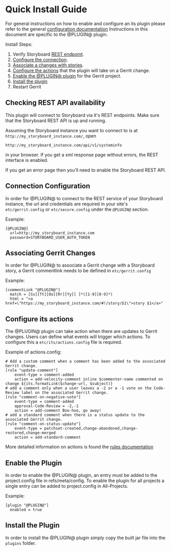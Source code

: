Quick Install Guide
===================

For general instructions on how to enable and configure an its plugin
please refer to the general [configuration documentation][config-doc]
Instructions in this document are specific to the @PLUGIN@ plugin.

Install Steps:

1. Verify Storyboard [REST endpoint][rest-enabled].
2. [Configure the connection][its-connection].
3. [Associate a changes with stories][its-associate-change].
4. [Configure the actions][its-actions] that the plugin will take on a Gerrit change.
5. [Enable the @PLUGIN@ plugin][its-enable] for the Gerrit project.
6. [Install the plugin][its-install]
7. Restart Gerrit

[rest-enabled]: #rest-enabled
<a name="rest-enabled">Checking REST API availability</a>
---------------------------------------------------------

This plugin will connect to Storyboard via it's REST endpoints.
Make sure that the Storyboard REST API is up and running.

Assuming the Storyboard instance you want to connect to is at
`http://my_storyboard_instance.com/`, open

```
http://my_storyboard_instance.com/api/v1/systeminfo
```

in your browser. If you get a xml response page without errors, the REST
interface is enabled.

If you get an error page then you'll need to enable the Storyboard REST API.

[its-connection]: #its-connection
<a name="its-connection">Connection Configuration</a>
-----------------------------------------------------

In order for @PLUGIN@ to connect to the REST service of your
Storyboard instance, the url and credentials are required in
your site's `etc/gerrit.config` or `etc/secure.config` under
the `@PLUGIN@` section.

Example:

```
[@PLUGIN@]
  url=http://my_storyboard_instance.com
  password=STORYBOARD_USER_AUTH_TOKEN
```

[its-associate-change]: #its-associate-change
<a name="its-associate-change">Associating Gerrit Changes</a>
-------------------------------------------------------------

In order for @PLUGIN@ to associate a Gerrit change with
a Storyboard story, a Gerrit commentlink needs to be
defined in `etc/gerrit.config`

Example:

```
[commentLink "@PLUGIN@"]
  match = [Ss][Tt][Oo][Rr][Yy][ ]*([1-9][0-9]*)
  html = "<a href=\"https://my_storyboard_instance.com/#!/story/$1\">story $1</a>"
```

[its-actions]: #its-actions
<a name="its-actions">Configure its actions</a>
-----------------------------------------------

The @PLUGIN@ plugin can take action when there are updates
to Gerrit changes.  Users can define what events will trigger
which actions.  To configure this a `etc/its/actions.config`
file is required.

Example of actions.config:

```
# Add a custom comment when a comment has been added to the associated Gerrit change.
[rule "update-comment"]
    event-type = comment-added
    action = add-velocity-comment inline $commenter-name commented on change ${its.formatLink($change-url, $subject)}
# add a comment only when a user leaves a -2 or a -1 vote on the Code-Review label on the associated Gerrit change.
[rule "comment-on-negative-vote"]
    event-type = comment-added
    approval-Code-Review = -2,-1
    action = add-comment Boo-hoo, go away!
# add a standard comment when there is a status update to the associated Gerrit change.
[rule "comment-on-status-update"]
    event-type = patchset-created,change-abandoned,change-restored,change-merged
    action = add-standard-comment
```

More detailed information on actions is found the [rules documentation][rules-doc]

[its-enable]: #its-enable
<a name="its-enable">Enable the Plugin</a>
-------------------------------------------------------

In order to enable the @PLUGIN@ plugin, an entry must be
added to the project.config file in refs/meta/config.
To enable the plugin for all projects a single entry can
be added to project.config in All-Projects.

Example:

```
[plugin "@PLUGIN@"]
  enabled = true
```

[its-install]: #its-install
<a name="its-install">Install the Plugin</a>
-------------------------------------------------------

In order to install the @PLUGIN@ plugin simply copy the built jar
file into the `plugins` folder.

[config-common-doc]: config-common.html
[config-doc]: config.html
[rules-doc]: config-rulebase-common.html
